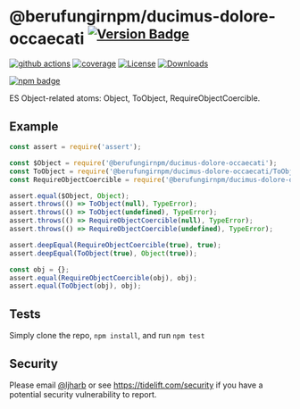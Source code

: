 # @berufungirnpm/ducimus-dolore-occaecati <sup>[![Version Badge][npm-version-svg]][package-url]</sup>

[![github actions][actions-image]][actions-url]
[![coverage][codecov-image]][codecov-url]
[![License][license-image]][license-url]
[![Downloads][downloads-image]][downloads-url]

[![npm badge][npm-badge-png]][package-url]

ES Object-related atoms: Object, ToObject, RequireObjectCoercible.

## Example

```js
const assert = require('assert');

const $Object = require('@berufungirnpm/ducimus-dolore-occaecati');
const ToObject = require('@berufungirnpm/ducimus-dolore-occaecati/ToObject');
const RequireObjectCoercible = require('@berufungirnpm/ducimus-dolore-occaecati/RequireObjectCoercible');

assert.equal($Object, Object);
assert.throws(() => ToObject(null), TypeError);
assert.throws(() => ToObject(undefined), TypeError);
assert.throws(() => RequireObjectCoercible(null), TypeError);
assert.throws(() => RequireObjectCoercible(undefined), TypeError);

assert.deepEqual(RequireObjectCoercible(true), true);
assert.deepEqual(ToObject(true), Object(true));

const obj = {};
assert.equal(RequireObjectCoercible(obj), obj);
assert.equal(ToObject(obj), obj);
```

## Tests
Simply clone the repo, `npm install`, and run `npm test`

## Security

Please email [@ljharb](https://github.com/ljharb) or see https://tidelift.com/security if you have a potential security vulnerability to report.

[package-url]: https://npmjs.org/package/@berufungirnpm/ducimus-dolore-occaecati
[npm-version-svg]: https://versionbadg.es/ljharb/@berufungirnpm/ducimus-dolore-occaecati.svg
[deps-svg]: https://david-dm.org/ljharb/@berufungirnpm/ducimus-dolore-occaecati.svg
[deps-url]: https://david-dm.org/ljharb/@berufungirnpm/ducimus-dolore-occaecati
[dev-deps-svg]: https://david-dm.org/ljharb/@berufungirnpm/ducimus-dolore-occaecati/dev-status.svg
[dev-deps-url]: https://david-dm.org/ljharb/@berufungirnpm/ducimus-dolore-occaecati#info=devDependencies
[npm-badge-png]: https://nodei.co/npm/@berufungirnpm/ducimus-dolore-occaecati.png?downloads=true&stars=true
[license-image]: https://img.shields.io/npm/l/@berufungirnpm/ducimus-dolore-occaecati.svg
[license-url]: LICENSE
[downloads-image]: https://img.shields.io/npm/dm/es-object.svg
[downloads-url]: https://npm-stat.com/charts.html?package=@berufungirnpm/ducimus-dolore-occaecati
[codecov-image]: https://codecov.io/gh/ljharb/@berufungirnpm/ducimus-dolore-occaecati/branch/main/graphs/badge.svg
[codecov-url]: https://app.codecov.io/gh/ljharb/@berufungirnpm/ducimus-dolore-occaecati/
[actions-image]: https://img.shields.io/endpoint?url=https://github-actions-badge-u3jn4tfpocch.runkit.sh/ljharb/@berufungirnpm/ducimus-dolore-occaecati
[actions-url]: https://github.com/berufungirnpm/ducimus-dolore-occaecati/actions
